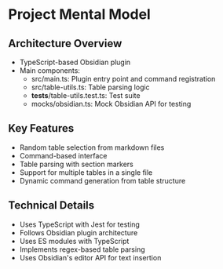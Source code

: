 # Project Mental Model

## Architecture Overview
- TypeScript-based Obsidian plugin
- Main components:
  - src/main.ts: Plugin entry point and command registration
  - src/table-utils.ts: Table parsing logic
  - __tests__/table-utils.test.ts: Test suite
  - mocks/obsidian.ts: Mock Obsidian API for testing

## Key Features
- Random table selection from markdown files
- Command-based interface
- Table parsing with section markers
- Support for multiple tables in a single file
- Dynamic command generation from table structure

## Technical Details
- Uses TypeScript with Jest for testing
- Follows Obsidian plugin architecture
- Uses ES modules with TypeScript
- Implements regex-based table parsing
- Uses Obsidian's editor API for text insertion